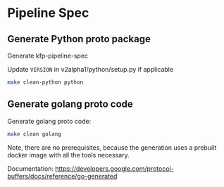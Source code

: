 # Pipeline Spec

## Generate Python proto package

Generate kfp-pipeline-spec

Update `VERSION` in v2alpha1/python/setup.py if applicable

```bash
make clean-python python
```

## Generate golang proto code

Generate golang proto code:

```bash
make clean golang
```

Note, there are no prerequisites, because the generation uses a prebuilt docker image with all the tools necessary.

Documentation: <https://developers.google.com/protocol-buffers/docs/reference/go-generated>
